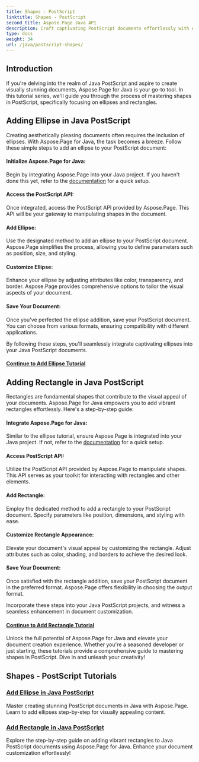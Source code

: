 ```yaml
---
title: Shapes - PostScript
linktitle: Shapes - PostScript
second_title: Aspose.Page Java API
description: Craft captivating PostScript documents effortlessly with Aspose.Page Java. Dive into tutorials on adding ellipses and rectangles, creating visually appealing content.
type: docs
weight: 34
url: /java/postscript-shapes/
---
```


## Introduction

If you're delving into the realm of Java PostScript and aspire to create visually stunning documents, Aspose.Page for Java is your go-to tool. In this tutorial series, we'll guide you through the process of mastering shapes in PostScript, specifically focusing on ellipses and rectangles.

## Adding Ellipse in Java PostScript

Creating aesthetically pleasing documents often requires the inclusion of ellipses. With Aspose.Page for Java, the task becomes a breeze. Follow these simple steps to add an ellipse to your PostScript document:

#### Initialize Aspose.Page for Java:

Begin by integrating Aspose.Page into your Java project. If you haven't done this yet, refer to the [documentation](https://reference.aspose.com/page/java/) for a quick setup.

#### Access the PostScript API:
Once integrated, access the PostScript API provided by Aspose.Page. This API will be your gateway to manipulating shapes in the document.

#### Add Ellipse:
Use the designated method to add an ellipse to your PostScript document. Aspose.Page simplifies the process, allowing you to define parameters such as position, size, and styling.

#### Customize Ellipse:
Enhance your ellipse by adjusting attributes like color, transparency, and border. Aspose.Page provides comprehensive options to tailor the visual aspects of your document.

#### Save Your Document:
Once you've perfected the ellipse addition, save your PostScript document. You can choose from various formats, ensuring compatibility with different applications.

By following these steps, you'll seamlessly integrate captivating ellipses into your Java PostScript documents.

#### [Continue to Add Ellipse Tutorial](./add-ellipse/)

## Adding Rectangle in Java PostScript

Rectangles are fundamental shapes that contribute to the visual appeal of your documents. Aspose.Page for Java empowers you to add vibrant rectangles effortlessly. Here's a step-by-step guide:

#### Integrate Aspose.Page for Java:
Similar to the ellipse tutorial, ensure Aspose.Page is integrated into your Java project. If not, refer to the [documentation](https://reference.aspose.com/page/java/) for a quick setup.

#### Access PostScript API:
Utilize the PostScript API provided by Aspose.Page to manipulate shapes. This API serves as your toolkit for interacting with rectangles and other elements.

#### Add Rectangle:
Employ the dedicated method to add a rectangle to your PostScript document. Specify parameters like position, dimensions, and styling with ease.

#### Customize Rectangle Appearance:
Elevate your document's visual appeal by customizing the rectangle. Adjust attributes such as color, shading, and borders to achieve the desired look.

#### Save Your Document:
Once satisfied with the rectangle addition, save your PostScript document in the preferred format. Aspose.Page offers flexibility in choosing the output format.

Incorporate these steps into your Java PostScript projects, and witness a seamless enhancement in document customization.

#### [Continue to Add Rectangle Tutorial](./add-rectangle/)

Unlock the full potential of Aspose.Page for Java and elevate your document creation experience. Whether you're a seasoned developer or just starting, these tutorials provide a comprehensive guide to mastering shapes in PostScript. Dive in and unleash your creativity!
## Shapes - PostScript Tutorials
### [Add Ellipse in Java PostScript](./add-ellipse/)
Master creating stunning PostScript documents in Java with Aspose.Page. Learn to add ellipses step-by-step for visually appealing content.
### [Add Rectangle in Java PostScript](./add-rectangle/)
Explore the step-by-step guide on adding vibrant rectangles to Java PostScript documents using Aspose.Page for Java. Enhance your document customization effortlessly!